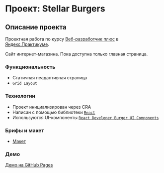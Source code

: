 # Проект: Stellar Burgers

## Описание проекта

Проектная работа по курсу [Веб-разработчик плюс](https://practicum.yandex.ru/profile/web-plus/) в [Яндекс.Практикуме](https://practicum.yandex.ru/).

Сайт интернет-магазина. Пока доступна только главная страница.

### Функциональность

* Статичная неадаптивная страница
* `Grid Layout`

### Технологии

* Проект инициализирован через CRA
* Написан с помощью библиотеки [`React`](https://ru.reactjs.org/)
* Используются UI-компоненты [`React Developer Burger UI Components`](https://yandex-practicum.github.io/react-developer-burger-ui-components/docs/)

### Брифы и макет

* [Макет](https://bit.ly/3IZ7rSr)

### Демо

[Демо на GitHub Pages](https://ser2204.github.io/react-burger)
